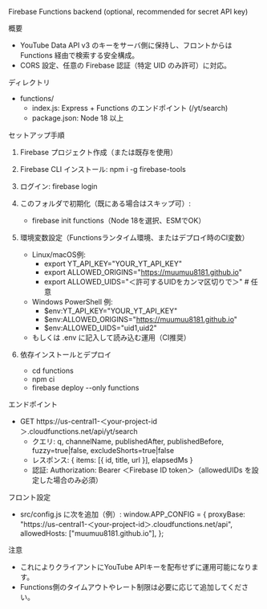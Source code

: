 Firebase Functions backend (optional, recommended for secret API key)

概要
- YouTube Data API v3 のキーをサーバ側に保持し、フロントからは Functions 経由で検索する安全構成。
- CORS 設定、任意の Firebase 認証（特定 UID のみ許可）に対応。

ディレクトリ
- functions/
  - index.js: Express + Functions のエンドポイント (/yt/search)
  - package.json: Node 18 以上

セットアップ手順
1) Firebase プロジェクト作成（または既存を使用）
2) Firebase CLI インストール: npm i -g firebase-tools
3) ログイン: firebase login
4) このフォルダで初期化（既にある場合はスキップ可）:
   - firebase init functions（Node 18を選択、ESMでOK）
5) 環境変数設定（Functionsランタイム環境、またはデプロイ時のCI変数）
   - Linux/macOS例:
     - export YT_API_KEY="YOUR_YT_API_KEY"
     - export ALLOWED_ORIGINS="https://muumuu8181.github.io"
     - export ALLOWED_UIDS="＜許可するUIDをカンマ区切りで＞"  # 任意
   - Windows PowerShell 例:
     - $env:YT_API_KEY="YOUR_YT_API_KEY"
     - $env:ALLOWED_ORIGINS="https://muumuu8181.github.io"
     - $env:ALLOWED_UIDS="uid1,uid2"
   - もしくは .env に記入して読み込む運用（CI推奨）

6) 依存インストールとデプロイ
   - cd functions
   - npm ci
   - firebase deploy --only functions

エンドポイント
- GET https://us-central1-＜your-project-id＞.cloudfunctions.net/api/yt/search
  - クエリ: q, channelName, publishedAfter, publishedBefore, fuzzy=true|false, excludeShorts=true|false
  - レスポンス: { items: [{ id, title, url }], elapsedMs }
  - 認証: Authorization: Bearer ＜Firebase ID token＞（allowedUIDs を設定した場合のみ必須）

フロント設定
- src/config.js に次を追加（例）:
  window.APP_CONFIG = {
    proxyBase: "https://us-central1-＜your-project-id＞.cloudfunctions.net/api",
    allowedHosts: ["muumuu8181.github.io"],
  };

注意
- これによりクライアントにYouTube APIキーを配布せずに運用可能になります。
- Functions側のタイムアウトやレート制限は必要に応じて追加してください。
